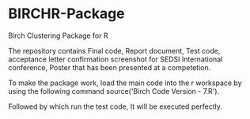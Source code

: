 # BIRCHR-Package
Birch Clustering Package for R 


The repository contains Final code, Report document, Test code, acceptance letter confirmation screenshot for SEDSI International conference, Poster that has been presented at a competetion.



To make the package work, load the main code into the r workspace by using the following command source('Birch Code Version - 7.R').


Followed by which run the test code, It will be executed perfectly.
